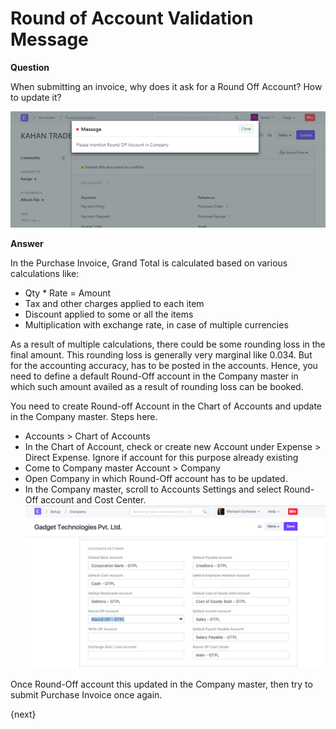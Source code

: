 <!-- add-breadcrumbs -->
# Round of Account Validation Message

**Question** 

When submitting an invoice, why does it ask for a Round Off Account? How to update it?

<img class="screenshot" alt="Fees Section" src="../assets/round-off-account.png">

**Answer**

In the Purchase Invoice, Grand Total is calculated based on various calculations like:

- Qty * Rate = Amount
- Tax and other charges applied to each item
- Discount applied to some or all the items
- Multiplication with exchange rate, in case of multiple currencies

As a result of multiple calculations, there could be some rounding loss in the final amount. This rounding loss is generally very marginal like 0.034. But for the accounting accuracy, has to be posted in the accounts. Hence, you need to define a default Round-Off account in the Company master in which such amount availed as a result of rounding loss can be booked.

You need to create Round-off Account in the Chart of Accounts and update in the Company master. Steps here.

* Accounts > Chart of Accounts
* In the Chart of Account, check or create new Account under Expense > Direct Expense. Ignore if account for this purpose already existing
* Come to Company master 
  Account > Company
* Open Company in which Round-Off account has to be updated.
* In the Company master, scroll to Accounts Settings and select Round-Off account and Cost Center.
    <img class="screenshot" alt="Fees Section" src="../assets/company-round-off-account.png">

Once Round-Off account this updated in the Company master, then try to submit Purchase Invoice once again.

{next}
